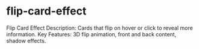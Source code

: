 # flip-card-effect
 Flip Card Effect Description: Cards that flip on hover or click to reveal more information. Key Features: 3D flip animation, front and back content, shadow effects.
